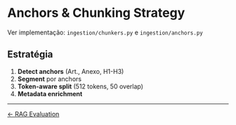 <!-- SPDX-License-Identifier: MIT | (c) 2025 Leopoldo Carvalho Correia de Lima -->

# Anchors & Chunking Strategy

Ver implementação: `ingestion/chunkers.py` e `ingestion/anchors.py`

## Estratégia

1. **Detect anchors** (Art., Anexo, H1-H3)
2. **Segment** por anchors
3. **Token-aware split** (512 tokens, 50 overlap)
4. **Metadata enrichment**

---

[← RAG Evaluation](EVALUATION_PLAN.md)

